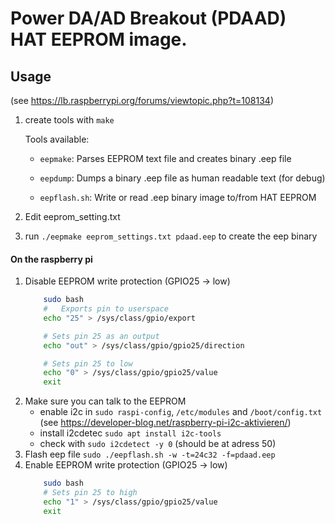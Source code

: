 # Power DA/AD Breakout (PDAAD) HAT EEPROM image.

## Usage
(see https://lb.raspberrypi.org/forums/viewtopic.php?t=108134)

1. create tools with `make`

	Tools available:

	  * `eepmake`: Parses EEPROM text file and creates binary .eep file

	  * `eepdump`: Dumps a binary .eep file as human readable text (for debug)

	  * `eepflash.sh`: Write or read .eep binary image to/from HAT EEPROM
2. Edit eeprom_setting.txt
3. run `./eepmake eeprom_settings.txt pdaad.eep` to create the eep binary

#### On the raspberry pi
1. Disable EEPROM write protection (GPIO25 -> low)
	```bash
		sudo bash
		#   Exports pin to userspace
		echo "25" > /sys/class/gpio/export                  

		# Sets pin 25 as an output
		echo "out" > /sys/class/gpio/gpio25/direction

		# Sets pin 25 to low
		echo "0" > /sys/class/gpio/gpio25/value
		exit
	```
2. Make sure you can talk to the EEPROM
	* enable i2c in `sudo raspi-config`, `/etc/modules` and `/boot/config.txt` (see https://developer-blog.net/raspberry-pi-i2c-aktivieren/)
	* install i2cdetec `sudo apt install i2c-tools`
	* check with `sudo i2cdetect -y 0` (should be at adress 50)
3. Flash eep file `sudo ./eepflash.sh -w -t=24c32 -f=pdaad.eep`
4. Enable EEPROM write protection (GPIO25 -> low)
	```bash
		sudo bash
		# Sets pin 25 to high
		echo "1" > /sys/class/gpio/gpio25/value
		exit
	``` 

